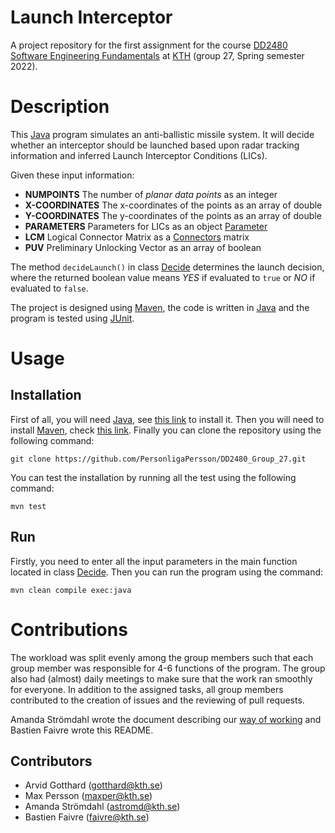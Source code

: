 # Launch Interceptor
A project repository for the first assignment for the course [DD2480 Software Engineering Fundamentals](https://www.kth.se/student/kurser/kurs/DD2480) at [KTH](https://www.kth.se/) (group 27, Spring semester 2022).
# Description
This [Java](https://www.java.com/fr/) program simulates an anti-ballistic missile system. It will decide whether an interceptor should be launched based upon radar tracking information and inferred Launch Interceptor Conditions (LICs).

Given these input information:
- **NUMPOINTS** The number of *planar data points* as an integer
- **X-COORDINATES** The x-coordinates of the points as an array of double
- **Y-COORDINATES** The y-coordinates of the points as an array of double
- **PARAMETERS** Parameters for LICs as an object [Parameter](src/main/java/assignment_1/Parameter.java)
- **LCM** Logical Connector Matrix as a [Connectors](src/main/java/assignment_1/Decide.java) matrix
- **PUV** Preliminary Unlocking Vector as an array of boolean

The method ```decideLaunch()``` in class [Decide](src/main/java/assignment_1/Decide.java) determines the launch decision, where the returned boolean value means *YES* if evaluated to ```true``` or *NO* if evaluated to ```false```.

The project is designed using [Maven](https://maven.apache.org/), the code is written in [Java](https://www.java.com/fr/) and the program is tested using [JUnit](https://junit.org/junit5/).

# Usage
## Installation
First of all, you will need [Java](https://www.java.com/fr/), see [this link](https://www.java.com/fr/download/manual.jsp) to install it. Then you will need to install [Maven](https://maven.apache.org/), check [this link](https://maven.apache.org/download.cgi). Finally you can clone the repository using the following command:

```git clone https://github.com/PersonligaPersson/DD2480_Group_27.git```

You can test the installation by running all the test using the following command:

```mvn test```

## Run
Firstly, you need to enter all the input parameters in the main function located in class [Decide](src/main/java/assignment_1/Decide.java). Then you can run the program using the command:

```mvn clean compile exec:java```

# Contributions

The workload was split evenly among the group members such that each group member was responsible for 4-6 functions of the program. The group also had (almost) daily meetings to make sure that the work ran smoothly for everyone. In addition to the assigned tasks, all group members contributed to the creation of issues and the reviewing of pull requests.

Amanda Strömdahl wrote the document describing our [way of working](Essence.pdf) and Bastien Faivre wrote this README.

## Contributors
- Arvid Gotthard (<gotthard@kth.se>)
- Max Persson (<maxper@kth.se>)
- Amanda Strömdahl (<astromd@kth.se>)
- Bastien Faivre (<faivre@kth.se>)
